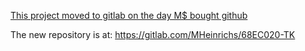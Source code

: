 [This project moved to gitlab on the day M$ bought github](https://gitlab.com/MHeinrichs/68EC020-TK)

The new repository is at: https://gitlab.com/MHeinrichs/68EC020-TK